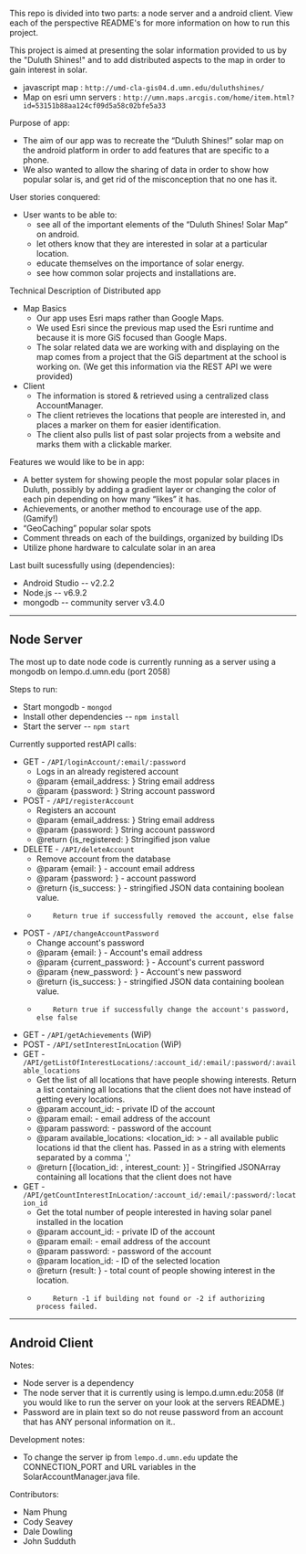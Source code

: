 This repo is divided into two parts: a node server and a android client. View each of the perspective README's for more information on how to run this project.

This project is aimed at presenting the solar information provided to us by the "Duluth Shines!" and to add distributed aspects to the map in order to gain interest in solar.
* javascript map : `http://umd-cla-gis04.d.umn.edu/duluthshines/`
* Map on esri umn servers : `http://umn.maps.arcgis.com/home/item.html?id=53151b88aa124cf09d5a58c02bfe5a33`

Purpose of app:
* The aim of our app was to recreate the “Duluth Shines!” solar map on the android platform in order to add features that are specific to a phone.  
* We also wanted to allow the sharing of data in order to show how popular solar is, and get rid of the misconception that no one has it.

User stories conquered:
* User wants to be able to:
	* see all of the important elements of the “Duluth Shines! Solar Map” on android.
	* let others know that they are interested in solar at a particular location. 
	* educate themselves on the importance of solar energy.
	* see how common solar projects and installations are.

Technical Description of Distributed app
* Map Basics
	* Our app uses Esri maps rather than Google Maps.
	* We used Esri since the previous map used the Esri runtime and because it is more GiS focused than Google Maps.
	* The solar related data we are working with and displaying on the map comes from a project that the GiS department at the school is working on. (We get this information via the REST API we were provided)
* Client 
	* The information is stored & retrieved using a centralized class AccountManager.
	* The client retrieves the locations that people are interested in, and places a marker on them for easier identification.
	* The client also pulls list of past solar projects from a website and marks them with a clickable marker.

Features we would like to be in app:
* A better system for showing people the most popular solar places in Duluth, possibly by adding a gradient layer or changing the color of each pin depending on how many “likes” it has.
* Achievements, or another method to encourage use of the app. (Gamify!)
* “GeoCaching” popular solar spots
* Comment threads on each of the buildings, organized by building IDs
* Utilize phone hardware to calculate solar in an area

Last built sucessfully using (dependencies):
* Android Studio -- v2.2.2
* Node.js -- v6.9.2
* mongodb  -- community server v3.4.0

--- 

## Node Server

The most up to date node code is currently running as a server using a mongodb on lempo.d.umn.edu (port 2058)

Steps to run:
* Start mongodb - `mongod`
* Install other dependencies -- `npm install`
* Start the server -- `npm start`

Currently supported restAPI calls:
* GET - `/API/loginAccount/:email/:password`
	* Logs in an already registered account
	* @param {email_address: <String>} String email address
 	* @param {password: <String>} String account password
* POST - `/API/registerAccount`
	* Registers an account
 	* @param {email_address: <String>} String email address
 	* @param {password: <String>} String account password
 	* @return {is_registered: <boolean>} Stringified json value
* DELETE - `/API/deleteAccount`
 	* Remove account from the database
 	* @param {email: <String>} - account email address
 	* @param {password: <String>} - account password
 	* @return {is_success: <boolean>} - stringified JSON data containing boolean value.
 	*         Return true if successfully removed the account, else false
* POST - `/API/changeAccountPassword`
 	* Change account's password
 	* @param {email: <String>} - Account's email address
 	* @param {current_password: <String>} - Account's current password
 	* @param {new_password: <String>} - Account's new password
 	* @return {is_success: <boolean>} - stringified JSON data containing boolean value.
 	*         Return true if successfully change the account's password, else false
* GET - `/API/getAchievements` (WiP)
* POST - `/API/setInterestInLocation` (WiP)
* GET - `/API/getListOfInterestLocations/:account_id/:email/:password/:available_locations`
 	* Get the list of all locations that have people showing interests. Return a list containing all locations that the client does not have instead of getting every locations.
 	* @param account_id: <String> - private ID of the account
 	* @param email: <String> - email address of the account
 	* @param password: <String> - password of the account
 	* @param available_locations: <location_id: <String>> - all available public locations id that the client has. Passed in as a string with elements separated by a comma ','
 	* @return [{location_id: <String>, interest_count: <int>}] - Stringified JSONArray containing all locations that the client does not have
* GET - `/API/getCountInterestInLocation/:account_id/:email/:password/:location_id`
 	* Get the total number of people interested in having solar panel installed in the location
 	* @param account_id: <String> - private ID of the account
 	* @param email: <String> - email address of the account
	* @param password: <String> - password of the account
 	* @param location_id: <String> - ID of the selected location
 	* @return {result: <int>} - total count of people showing interest in the location.
 	*         Return -1 if building not found or -2 if authorizing process failed.

---

## Android Client

Notes:
* Node server is a dependency
* The node server that it is currently using is lempo.d.umn.edu:2058 (If you would like to run the server on your look at the servers README.)
* Password are in plain text so do not reuse password from an account that has ANY personal information on it..

Development notes:
* To change the server ip from `lempo.d.umn.edu` update the CONNECTION_PORT and URL variables in the SolarAccountManager.java file.

Contributors:
* Nam Phung
* Cody Seavey
* Dale Dowling
* John Sudduth




